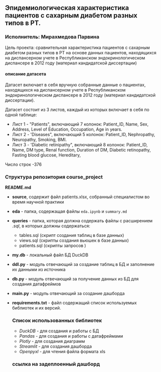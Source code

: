  
  ## Эпидемиологическая характеристика пациентов с сахарным диабетом разных типов в РТ.
  ### Исполнитель: Мирахмедова Парвина 
  Цель проекта: сравнительная характеристика пациентов с сахарным диабетом разных типов в РТ на основе данных пациентов, находящихся на диспансерном учете в Республиканском эндокринологическом диспансере в 2012 году (материал кандидатской диссертации)

  #### описание датасета 
Датасет включает в себя вручную собранные данные о пациентах, находящихся на диспансерном учете в Республиканском эндокринологическом диспансере в 2012 году (материал кандидатской диссертации). 

Датасет состоит из 3 листов, каждый из которых включает в себя по одной таблице:

* Лист 1 - "Patients", включающий 7 колонок: Patient_ID,	Name,	Sex,	Address,	Level of Education,	Occupation,	Age in years.
* Лист 2 - 'Diseases", включающий 5 колонок: Patient_ID,	Nephropathy,	Neuropathy,	Smoking,	BMI.
* Лист 3 - 'Diabetic retinipathy", включающий 8 колонок: Patient_ID,	Name,	DM type,	Renal function,	Duration of DM,	Diabetic retinopathy,	Fasting blood glucose,	Hereditary,

Число строк -376 



  ### Структура репозитория course_project
  **README.md**
* **source**, содержит файл patients.xlsx, собранный специалистом во время научной практики
* **eda** - папка, содержащая файлы `eda.ipynb` и `summary.md`  
* **queries** - папка, которая должна содержать файлы с расширением *.sql*, в которых должны содержаться:  
  * tables.sql (скрипт создания таблиц в базе данных) 
  * views.sql (скрипты создания вьюшек в базе данных)  
  * patients.sql (скрипты запросов )  
* **my.db** - локальный файл БД DuckDB  
* **ddl.py** - модуль отвечающий за создание таблиц в БД и заполнение их данными из источника   
* **db.py** - модуль отвечающий за получение данных из БД для создания датафреймов  
* **main.py** - модуль отвечающий за создание дашборда    
* **requirements.txt** - файл содержащий список используемых библиотек и их версий.  
 

  ### Список использованных библиотек

  * *DuckDB* - для создания и работы с БД  
  * *Pandas* - для создания и работы с датафреймами  
  * *Plotly* - для создания диаграмм  
  * *Streamlit* - для создания дашборда
  * *Openpyxl* - для чтения файла формата xls


  ### ссылка на задеплоенный дашборд  
 